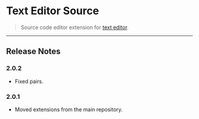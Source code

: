 Text Editor Source
==================

> Source code editor extension for [text editor](https://github.com/taufik-nurrohman/text-editor).

---

Release Notes
-------------

### 2.0.2

 - Fixed pairs.

### 2.0.1

 - Moved extensions from the main repository.
